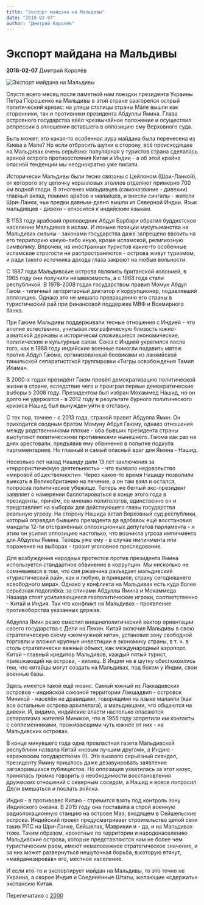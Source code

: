 ```yaml
---
title: "Экспорт майдана на Мальдивы"
date: "2018-02-07"
author: "Дмитрий Королёв"
---
```


# Экспорт майдана на Мальдивы

**2018-02-07** Дмитрий Королёв

![Экспорт майдана на Мальдивы](http://2000.ua/modules/pages/pictures/1000x1000/16766_ce9c152cb16f4a4e5b76bda247ce266f_1203.jpg)

Спустя всего месяц после памятной нам поездки президента Украины Петра Порошенко на Мальдивы в этой стране разгорелся острый политический кризис: на улицы столицы страны Мáле вышли как сторонники, так и противники президента Абдуллы Ямина. Глава островного государства ввёл чрезвычайное положение и осуществил репрессии в отношении вставшего в оппозицию ему Верховного суда.

Быть может, это какая-то особенная аура майдана была перенесена из Киева в Мале? Но если отбросить шутки в сторону, всё происходящее на Мальдивах очень серьёзно: популярная у туристов страна сделалась ареной острого противостояния Китая и Индии - а об этой крайне опасной тенденции мы неоднократно уже писали.

Исторически Мальдивы были тесно связаны с Цейлоном (Шри-Ланкой), от которого эту цепочку коралловых атоллов отделяют примерно 700 км водной глади. В этногенез мальдивцев (самоназвание - дивехии) главный вклад, помимо арабов и малайцев, и внесли сингалы - жители Шри-Ланки, чьи предки давным-давно вышли из Северной Индии. Язык мальдивцев - дивехи - относится к индийским языкам.

В 1153 году арабский проповедник Абдул Барбари обратил буддистское население Мальдивов в ислам. И поныне позиции мусульманства на Мальдивах сильны - законами государства даже запрещено ввозить на его территорию какую-либо иную, кроме исламской, религиозную символику. Впрочем, на иностранных туристов какие-то особенные исламские строгости не распространяются - острова живут туризмом, и ради такого источника дохода глаза закроют на любые вольности.

С 1887 года Мальдивские острова являлись британской колонией, в 1965 году они получили независимость, а с 1968 года стали республикой. В 1978-2008 годах государством правил Момун Абдул Гаюм - типичный авторитарный диктатор и коррупционер, подавлявший оппозицию. Однако это не мешало превращению его страны в туристический рай при финансовой поддержке МВФ и Всемирного банка.

При Гаюме Мальдивы поддерживали тесные отношения с Индией - что вполне естественно, учитывая географическую близость южно-азиатской державы и исторически сложившиеся экономические, политические и культурные связи. Союз с Индией укрепился после того, как в 1988 году индийские военные помогли подавить мятеж против Абдул Гаюма, организованный боевиками из ланкийской тамильской сепаратистской группировки «Тигры освобождения Тамил Илама».

В 2000-х годах президент Гаюм провёл демократизацию политической жизни в стране, вследствие чего и проиграл первые демократические выборы в 2008 году. Президентом был избран Мохаммед Нашид, но он долго не удержался - в 2012 году в результате бурного политического кризиса Нашид был вынужден уйти в отставку.

С тех пор, точнее - с 2013 года, страной правит Абдулла Ямин. Он приходится сводным братом Момуну Абдул Гаюму, однако отношения между родственниками плохие - оба бывших президента страны выступают политическими противниками нынешнего. Гаюма как раз на днях арестовали, предъявив ему обвинения в попытке подкупа парламентариев. Но главный и самый опасный враг для Ямина - Нашид.

Несколько лет назад Нашиду дали 13 лет заключения за «террористическую деятельность» - что вызвало недовольство «мировой общественности». Через какое-то время Нашиду позволили выехать в Великобританию на лечение, а он там взял и остался, попросив политическое убежище. Теперь же беглый экс-президент заявляет о намерении баллотироваться в конце этого года в президенты, причём, по мнению политологов, единственно он и представляет на выборах для действующего главы государства реальную угрозу. На сторону Нашида встал Верховный суд республики, который оправдал бывшего президента да вдобавок ещё восстановил мандаты 12-ти отстранённых оппозиционных депутатов парламента - и этим он усилил оппозицию настолько, что возникла угроза импичмента для Абдуллы Ямина. Теперь уже ему - в случае импичмента или поражения на выборах - грозит уголовное преследование.

Для возбуждения народных протестов против президента Ямина используется стандартное обвинение в коррупции. Мы нисколько не сомневаемся в том, что сия ржавчина разъедает мальдивский «туристический рай», как и любую, в принципе, страну сегодняшнего «свободного мира». Однако у конфликта на Мальдивах есть куда более серьёзная подоплёка: за спинами Абдуллы Ямина и Мохаммеда Нашида стоят усиливающиеся геополитические игроки, соответственно - Китай и Индия. Так что конфликт на Мальдивах - проявление противоборства указанных держав.

Абдулла Ямин резко сместил внешнеполитический вектор ориентации своего государства с Дели на Пекин. Китай включил Мальдивы в свою стратегическую схему «жемчужной нити», установил зону свободной торговли и вложил крупные инвестиции в экономику страны, в т. ч. в столь стратегически важный объект, как международный аэропорт. Китай - главный кредитор Мальдивов; каждый пятый турист, приезжающий на острова, - китаец. В Индии не в шутку обеспокоились тем, что китайцы могут создать на Мальдивах, под боком у Индии, свои военные базы.

Здесь имеется такой ещё нюанс. Самый южный из Лаккадивских островов - индийской союзной территории Лакшадвип - островок Миникой - населён не дравидами, говорящими на языке малаяли (как все остальные острова архипелага), а мальдивцами, что общаются на дивехи. И, видимо, индийские власти настолько опасаются сепаратизма жителей Миникоя, что в 1956 году запретили им контакты с соплеменниками, проживающими чуть южнее от них - на Мальдивских островах.

В конце минувшего года одна провластная газета Мальдивской республики назвала Китай «новым лучшим другом», а Индию - «вражеским государством» (!). Это вызвало серьёзный скандал, президенту Ямину пришлось даже дезавуировать заявление заговорившихся публицистов. Но оппозиция ухватилась за этот казус, принялась громко говорить о необходимости восстановления дружеских отношений с северным соседом, а Нашид и вовсе попросил Дели вмешаться и послать войска.

Индия - в противовес Китаю - стремится взять под контроль зону Индийского океана. В 2015 году она поставила в строй военную радиолокационную станцию на острове Маэ, входящем в Сейшельские острова. Индийский проект предусматривает строительство целой сети таких РЛС на Шри-Ланке, Сейшелах, Маврикии и - да, и на Мальдивах тоже. Таким образом, крохотные по территории и народонаселению Мальдивские острова, которые представляются нам не более чем туристическим раем, имеют немаловажное стратегическое значение, и за них может развернуться нешуточная борьба, в которую втянут, «майданизировав» его, местное население.

И если кто-то и экспортирует майдан на Мальдивы, то это точно не Украина, а скорее Индия и Соединённые Штаты, желающие «сдержать» экспансию Китая.

Перепечатано с [2000](https://www.2000.ua/v-nomere/forum/mir/eksport-maidana-na-maldivy.htm)